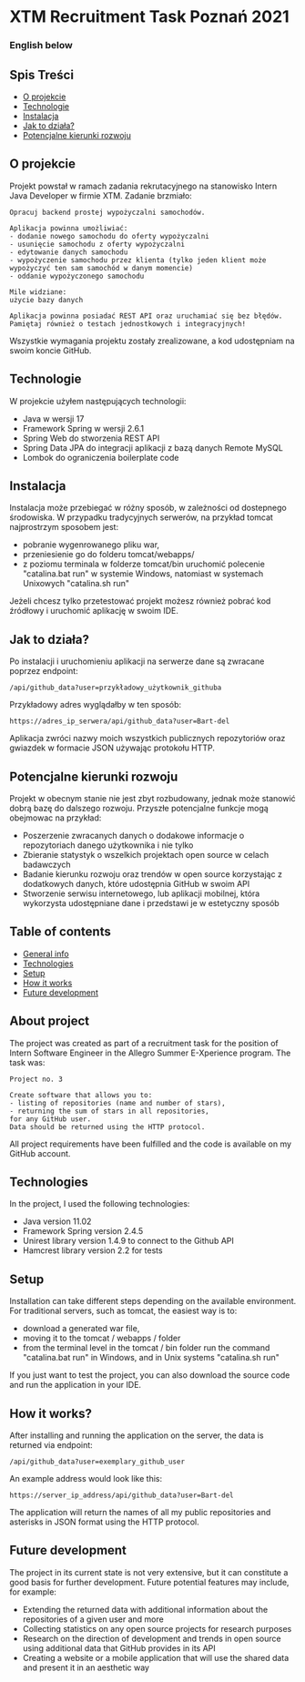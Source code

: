 # XTM Recruitment Task Poznań 2021


### English below


## Spis Treści
* [O projekcie](#o-projekcie)
* [Technologie](#technologie)
* [Instalacja](#instalacja)
* [Jak to działa?](#jak-to-działa)
* [Potencjalne kierunki rozwoju](#potencjalne-kierunki-rozwoju)

## O projekcie

Projekt powstał w ramach zadania rekrutacyjnego na stanowisko Intern Java Developer w firmie XTM. Zadanie brzmiało:

```
Opracuj backend prostej wypożyczalni samochodów.

Aplikacja powinna umożliwiać:
- dodanie nowego samochodu do oferty wypożyczalni
- usunięcie samochodu z oferty wypożyczalni
- edytowanie danych samochodu
- wypożyczenie samochodu przez klienta (tylko jeden klient może wypożyczyć ten sam samochód w danym momencie)
- oddanie wypożyczonego samochodu

Mile widziane:
użycie bazy danych

Aplikacja powinna posiadać REST API oraz uruchamiać się bez błędów. Pamiętaj również o testach jednostkowych i integracyjnych!

```

Wszystkie wymagania projektu zostały zrealizowane, a kod udostępniam na swoim koncie GitHub.

## Technologie

W projekcie użyłem następujących technologii:

* Java w wersji 17
* Framework Spring w wersji 2.6.1
* Spring Web do stworzenia REST API
* Spring Data JPA do integracji aplikacji z bazą danych Remote MySQL
* Lombok do ograniczenia boilerplate code

## Instalacja

Instalacja może przebiegać w różny sposób, w zależności od dostepnego środowiska. W przypadku tradycyjnych serwerów, na przykład tomcat najprostrzym sposobem jest:

* pobranie wygenrowanego pliku war,
* przeniesienie go do folderu tomcat/webapps/
* z poziomu terminala w folderze tomcat/bin uruchomić polecenie "catalina.bat run" w systemie Windows, natomiast w systemach Unixowych "catalina.sh run"

Jeżeli chcesz tylko przetestować projekt możesz również pobrać kod źródłowy i uruchomić aplikację w swoim IDE.

## Jak to działa?

Po instalacji i uruchomieniu aplikacji na serwerze dane są zwracane poprzez endpoint:
```
/api/github_data?user=przykładowy_użytkownik_githuba
```

Przykładowy adres wyglądałby w ten sposób:
```
https://adres_ip_serwera/api/github_data?user=Bart-del
```
Aplikacja zwróci nazwy moich wszystkich publicznych repozytoriów oraz gwiazdek w formacie JSON używając protokołu HTTP.

## Potencjalne kierunki rozwoju

Projekt w obecnym stanie nie jest zbyt rozbudowany, jednak może stanowić dobrą bazę do dalszego rozwoju. Przyszłe potencjalne funkcje mogą obejmowac na przykład:
* Poszerzenie zwracanych danych o dodakowe informacje o repozytoriach danego użytkownika i nie tylko
* Zbieranie statystyk o wszelkich projektach open source w celach badawczych
* Badanie kierunku rozwoju oraz trendów w open source korzystając z dodatkowych danych, które udostępnia GitHub w swoim API
* Stworzenie serwisu internetowego, lub aplikacji mobilnej, która wykorzysta udostępniane dane i przedstawi je w estetyczny sposób


## Table of contents
* [General info](#about-project)
* [Technologies](#technologies)
* [Setup](#setup)
* [How it works](#how-it-works)
* [Future development](#future-development)

## About project

The project was created as part of a recruitment task for the position of Intern Software Engineer in the Allegro Summer E-Xperience program. The task was:

```
Project no. 3

Create software that allows you to:
- listing of repositories (name and number of stars),
- returning the sum of stars in all repositories,
for any GitHub user.
Data should be returned using the HTTP protocol. 
```

All project requirements have been fulfilled and the code is available on my GitHub account.

## Technologies

In the project, I used the following technologies:

* Java version 11.02
* Framework Spring version 2.4.5
* Unirest library version 1.4.9 to connect to the Github API
* Hamcrest library version 2.2 for tests

## Setup

Installation can take different steps depending on the available environment. For traditional servers, such as tomcat, the easiest way is to:

* download a generated war file,
* moving it to the tomcat / webapps / folder
* from the terminal level in the tomcat / bin folder run the command "catalina.bat run" in Windows, and in Unix systems "catalina.sh run"

If you just want to test the project, you can also download the source code and run the application in your IDE.

## How it works?

After installing and running the application on the server, the data is returned via endpoint:
```
/api/github_data?user=exemplary_github_user
```

An example address would look like this:
```
https://server_ip_address/api/github_data?user=Bart-del
```
The application will return the names of all my public repositories and asterisks in JSON format using the HTTP protocol.

## Future development

The project in its current state is not very extensive, but it can constitute a good basis for further development. Future potential features may include, for example:
* Extending the returned data with additional information about the repositories of a given user and more
* Collecting statistics on any open source projects for research purposes
* Research on the direction of development and trends in open source using additional data that GitHub provides in its API
* Creating a website or a mobile application that will use the shared data and present it in an aesthetic way 